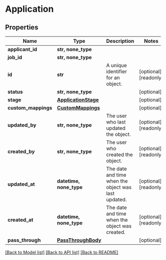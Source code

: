 # Application


## Properties
Name | Type | Description | Notes
------------ | ------------- | ------------- | -------------
**applicant_id** | **str, none_type** |  | 
**job_id** | **str, none_type** |  | 
**id** | **str** | A unique identifier for an object. | [optional] [readonly] 
**status** | **str, none_type** |  | [optional] 
**stage** | [**ApplicationStage**](ApplicationStage.md) |  | [optional] 
**custom_mappings** | [**CustomMappings**](CustomMappings.md) |  | [optional] 
**updated_by** | **str, none_type** | The user who last updated the object. | [optional] [readonly] 
**created_by** | **str, none_type** | The user who created the object. | [optional] [readonly] 
**updated_at** | **datetime, none_type** | The date and time when the object was last updated. | [optional] [readonly] 
**created_at** | **datetime, none_type** | The date and time when the object was created. | [optional] [readonly] 
**pass_through** | [**PassThroughBody**](PassThroughBody.md) |  | [optional] 

[[Back to Model list]](../../README.md#documentation-for-models) [[Back to API list]](../../README.md#documentation-for-api-endpoints) [[Back to README]](../../README.md)


